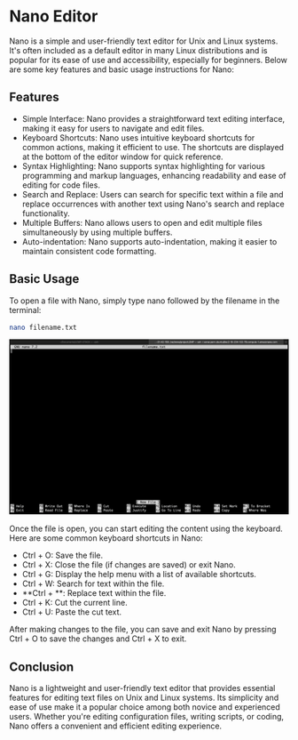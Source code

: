 # Nano Editor
Nano is a simple and user-friendly text editor for Unix and Linux systems. It's often included as a default editor in many Linux distributions and is popular for its ease of use and accessibility, especially for beginners. Below are some key features and basic usage instructions for Nano:

## Features
* Simple Interface: Nano provides a straightforward text editing interface, making it easy for users to navigate and edit files.
* Keyboard Shortcuts: Nano uses intuitive keyboard shortcuts for common actions, making it efficient to use. The shortcuts are displayed at the bottom of the editor window for quick reference.
* Syntax Highlighting: Nano supports syntax highlighting for various programming and markup languages, enhancing readability and ease of editing for code files.
* Search and Replace: Users can search for specific text within a file and replace occurrences with another text using Nano's search and replace functionality.
* Multiple Buffers: Nano allows users to open and edit multiple files simultaneously by using multiple buffers.
* Auto-indentation: Nano supports auto-indentation, making it easier to maintain consistent code formatting.

## Basic Usage
To open a file with Nano, simply type nano followed by the filename in the terminal:

```bash
nano filename.txt
```
![nano](/images.pmg/nano_ss.png)

Once the file is open, you can start editing the content using the keyboard. Here are some common keyboard shortcuts in Nano:

* Ctrl + O: Save the file.  
* Ctrl + X: Close the file (if changes are saved) or exit Nano.  
* Ctrl + G: Display the help menu with a list of available shortcuts.  
* Ctrl + W: Search for text within the file.  
* **Ctrl + **: Replace text within the file.  
* Ctrl + K: Cut the current line.  
* Ctrl + U: Paste the cut text.  

After making changes to the file, you can save and exit Nano by pressing Ctrl + O to save the changes and Ctrl + X to exit.

## Conclusion

Nano is a lightweight and user-friendly text editor that provides essential features for editing text files on Unix and Linux systems. Its simplicity and ease of use make it a popular choice among both novice and experienced users. Whether you're editing configuration files, writing scripts, or coding, Nano offers a convenient and efficient editing experience.